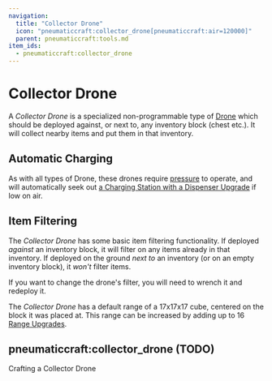 ```yaml
---
navigation:
  title: "Collector Drone"
  icon: "pneumaticcraft:collector_drone[pneumaticcraft:air=120000]"
  parent: pneumaticcraft:tools.md
item_ids:
  - pneumaticcraft:collector_drone
---
```


# Collector Drone

A *Collector Drone* is a specialized non-programmable type of [Drone](./drone.md) which should be deployed against, or next to, any inventory block (chest etc.). It will collect nearby items and put them in that inventory.

## Automatic Charging

<ItemImage id="pneumaticcraft:charging_station" />

As with all types of Drone, these drones require [pressure](../base_concepts/pressure.md) to operate, and will automatically seek out [a Charging Station with a Dispenser Upgrade](./drone.md#charging) if low on air.

## Item Filtering

The *Collector Drone* has some basic item filtering functionality. If deployed *against* an inventory block, it will filter on any items already in that inventory. If deployed on the ground *next to* an inventory (or on an empty inventory block), it *won't* filter items.

If you want to change the drone's filter, you will need to wrench it and redeploy it.

The *Collector Drone* has a default range of a 17x17x17 cube, centered on the block it was placed at. This range can be increased by adding up to 16 [Range Upgrades](../base_concepts/upgrades.md#range).

## pneumaticcraft:collector_drone (TODO)

<GameScene zoom={4}>
  <Entity id="pneumaticcraft:collector_drone" y={-0.3} />
</GameScene>

Crafting a Collector Drone

<Recipe id="pneumaticcraft:collector_drone" />


